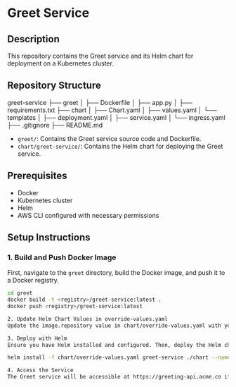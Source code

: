 # Greet Service

## Description

This repository contains the Greet service and its Helm chart for deployment on a Kubernetes cluster.

## Repository Structure

greet-service
├── greet
│ ├── Dockerfile
│ ├── app.py
│ ├── requirements.txt
├── chart
│ ├── Chart.yaml
│ ├── values.yaml
│ └── templates
│ ├── deployment.yaml
│ ├── service.yaml
│ └── ingress.yaml
├── .gitignore
├── README.md



- `greet/`: Contains the Greet service source code and Dockerfile.
- `chart/greet-service/`: Contains the Helm chart for deploying the Greet service.

## Prerequisites

- Docker
- Kubernetes cluster
- Helm
- AWS CLI configured with necessary permissions

## Setup Instructions

### 1. Build and Push Docker Image

First, navigate to the `greet` directory, build the Docker image, and push it to a Docker registry.

```sh
cd greet
docker build -t <registry>/greet-service:latest .
docker push <registry>/greet-service:latest

2. Update Helm Chart Values in override-values.yaml
Update the image.repository value in chart/override-values.yaml with your registry.

3. Deploy with Helm
Ensure you have Helm installed and configured. Then, deploy the Helm chart in your existing Kubernetes namespace.

helm install -f chart/override-values.yaml greet-service ./chart --namespace <existing-namespace>

4. Access the Service
The Greet service will be accessible at https://greeting-api.acme.co if the DNS and TLS are configured correctly.


